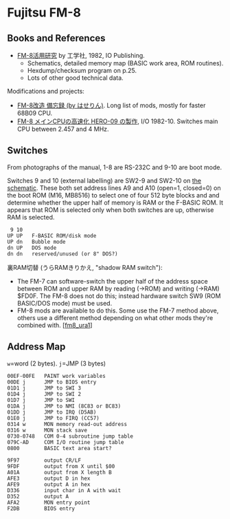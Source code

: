 Fujitsu FM-8
============

Books and References
--------------------

- [FM-8活用研究][fm8kk82] by 工学社, 1982, IO Publishing.
  - Schematics, detailed memory map (BASIC work area, ROM routines).
  - Hexdump/checksum program on p.25.
  - Lots of other good technical data.

Modifications and projects:
- [FM-8改造 備忘録 (by はせりん)][haserin]. Long list of mods, mostly for
  faster 68B09 CPU.
- [FM-8 メインCPUの高速化 HERO-09 の製作][io8210], I/O 1982-10. Switches
  main CPU between 2.457 and 4 MHz.


Switches
--------

From photographs of the manual, 1-8 are RS-232C and 9-10 are boot mode.

Switches 9 and 10 (external labelling) are SW2-9 and SW2-10 on [the
schematic][sch]. These both set address lines A9 and A10 (open=1, closed=0)
on the boot ROM (M16, MB8516) to select one of four 512 byte blocks and and
determine whether the upper half of memory is RAM or the F-BASIC ROM. It
appears that ROM is selected only when both switches are up, otherwise RAM
is selected.

     9 10
    UP UP   F-BASIC ROM/disk mode
    UP dn   Bubble mode
    dn UP   DOS mode
    dn dn   reserved/unused (or 8" DOS?)

裏RAM切替 (うらRAMきりかえ, "shadow RAM switch"):
- The FM-7 can software-switch the upper half of the address space between
  ROM and upper RAM by reading (→ROM) and writing (→RAM) $FD0F. The FM-8
  does not do this; instead hardware switch SW9 (ROM BASIC/DOS mode) must
  be used.
- FM-8 mods are available to do this. Some use the FM-7 method above,
  others use a different method depending on what other mods they're
  combined with. [[fm8_ura1]]


Address Map
-----------

`w`=word (2 bytes). `j`=JMP (3 bytes)

    00EF-00FE   PAINT work variables
    00DE j      JMP to BIOS entry
    01D1 j      JMP to SWI 3
    01D4 j      JMP to SWI 2
    01D7 j      JMP to SWI
    01DA j      JMP to NMI (8C83 or BC83)
    01DD j      JMP to IRQ (D5AB)
    01E0 j      JMP to FIRQ (CC57)
    0314 w      MON memory read-out address
    0316 w      MON stack save
    0730-0748   COM 0-4 subroutine jump table
    079C-AD     COM I/O routine jump table
    0800        BASIC text area start?

    9F97        output CR/LF
    9FDF        output from X until $00
    A01A        output from X length B
    AFE3        output D in hex
    AFE9        output A in hex
    D336        input char in A with wait
    D352        output A
    AFA2        MON entry point
    F2DB        BIOS entry

<!-------------------------------------------------------------------->
[fm8_ura1]: http://haserin09.la.coocan.jp/fm8_kaizo.html#FM8_URA1
[fm8kk82]: https://archive.org/details/fm-8_20220609/mode/1up
[sch]: https://gitlab.com/retroabandon/fm7re/-/tree/master/schematic

<!-- Modifications and projects -->
[haserin]: http://haserin09.la.coocan.jp/fm8_kaizo.html
[io8210]: https://archive.org/details/Io198210/page/n255/mode/2up
